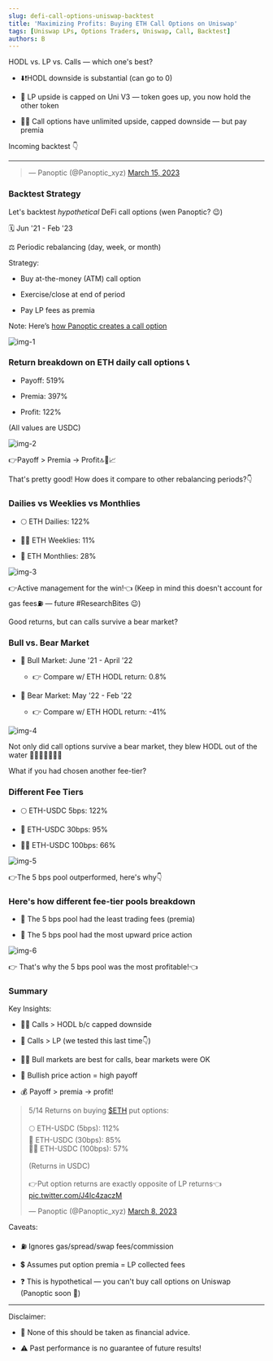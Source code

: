 ```yaml
---
slug: defi-call-options-uniswap-backtest
title: 'Maximizing Profits: Buying ETH Call Options on Uniswap'
tags: [Uniswap LPs, Options Traders, Uniswap, Call, Backtest]
authors: B
---
```

HODL vs. LP vs. Calls — which one's best?

-   ⬇️❗HODL downside is substantial (can go to 0)
    
-   🧢 LP upside is capped on Uni V3 — token goes up, you now hold the other token
    
-   🚫🧢 Call options have unlimited upside, capped downside — but pay premia
    

Incoming backtest 👇

<!--truncate-->

----------

<blockquote class="twitter-tweet" data-conversation="none"><p lang="en" dir="ltr"></p>&mdash; Panoptic (@Panoptic_xyz) <a href="https://twitter.com/Panoptic_xyz/status/1636122852054425600?ref_src=twsrc%5Etfw">March 15, 2023</a></blockquote> <script async src="https://platform.twitter.com/widgets.js" charset="utf-8"></script>

### Backtest Strategy

Let's backtest *hypothetical* DeFi call options (wen Panoptic? 😉)

🗓️ Jun '21 - Feb '23

⚖️ Periodic rebalancing (day, week, or month)

Strategy:

-   Buy at-the-money (ATM) call option
    
-   Exercise/close at end of period
    
-   Pay LP fees as premia
    

Note: Here’s [how Panoptic creates a call option](https://docs.panoptic.xyz/docs/panoptic-protocol/option-properties#creating-a-call-option)

![img-1](./img-1.png)

### Return breakdown on ETH daily call options 📞

-   Payoff: 519%
    
-   Premia: 397%
    
-   Profit: 122%

(All values are USDC)
    
![img-2](./img-2.png)

👉Payoff > Premia → Profit🔝🤑📈

That's pretty good! How does it compare to other rebalancing periods?👇

### Dailies vs Weeklies vs Monthlies

- 🌕 ETH Dailies: 122%

- 🧑‍🚀 ETH Weeklies: 11%

- 🚀 ETH Monthlies: 28%

![img-3](./img-3.png)

👉Active management for the win!👈 (Keep in mind this doesn't account for gas fees⛽ — future #ResearchBites 😉)

Good returns, but can calls survive a bear market?

### Bull vs. Bear Market

-   🐂 Bull Market: June '21 - April '22
    
    -   👉 Compare w/ ETH HODL return: 0.8%
        
-   🐻 Bear Market: May '22 - Feb '22
    
    -   👉 Compare w/ ETH HODL return: -41%
        
![img-4](./img-4.png)

Not only did call options survive a bear market, they blew HODL out of the water 💎🙌🙅🏻‍♂️🌊💨

What if you had chosen another fee-tier?

### Different Fee Tiers

-   🌕 ETH-USDC 5bps: 122%
    
-   🚀 ETH-USDC 30bps: 95%
    
-   🧑‍🚀 ETH-USDC 100bps: 66%
    

![img-5](./img-5.png)

👉The 5 bps pool outperformed, here's why👇

### Here's how different fee-tier pools breakdown

-   🧾 The 5 bps pool had the least trading fees (premia)
    
-   🚀 The 5 bps pool had the most upward price action
    
![img-6](./img-6.png)

👉 That's why the 5 bps pool was the most profitable!👈

### Summary
Key Insights:

-   💎🙌 Calls > HODL b/c capped downside
    
-   🌊 Calls > LP (we tested this last time👇)
    
-   🐂🐻 Bull markets are best for calls, bear markets were OK
    
-   🚀 Bullish price action = high payoff
    
-   💰 Payoff > premia → profit!
    
<blockquote class="twitter-tweet" data-conversation="none"><p lang="en" dir="ltr">5/14 Returns on buying <a href="https://twitter.com/search?q=%24ETH&amp;src=ctag&amp;ref_src=twsrc%5Etfw">$ETH</a> put options:<br/><br/>🌕 ETH-USDC (5bps): 112%<br/>🚀 ETH-USDC (30bps): 85%<br/>🧑‍🚀 ETH-USDC (100bps): 57%<br/><br/>(Returns in USDC)<br/><br/>👉Put option returns are exactly opposite of LP returns👈 <a href="https://t.co/J4Ic4zaczM">pic.twitter.com/J4Ic4zaczM</a></p>&mdash; Panoptic (@Panoptic_xyz) <a href="https://twitter.com/Panoptic_xyz/status/1633602281894715393?ref_src=twsrc%5Etfw">March 8, 2023</a></blockquote> <script async src="https://platform.twitter.com/widgets.js" charset="utf-8"></script>

Caveats:

-   ⛽ Ignores gas/spread/swap fees/commission
    
-   💲 Assumes put option premia = LP collected fees
    
-   ❓ This is hypothetical — you can't buy call options on Uniswap (Panoptic soon 🤫)
    

----------

Disclaimer:

-   📢 None of this should be taken as financial advice.
    
-   ⚠️ Past performance is no guarantee of future results!